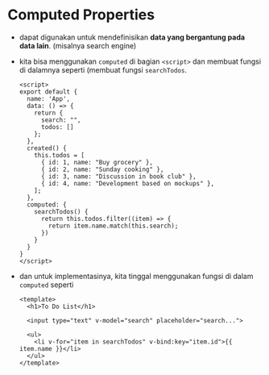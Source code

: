 # Computed Properties

- dapat digunakan untuk mendefinisikan **data yang bergantung pada data lain**. (misalnya search engine)

- kita bisa menggunakan `computed` di bagian `<script>` dan membuat fungsi di dalamnya seperti (membuat fungsi `searchTodos`.

  ```vue
  <script>
  export default {
    name: 'App',
    data: () => {
      return {
        search: "",
        todos: []
      };
    },
    created() {
      this.todos = [
        { id: 1, name: "Buy grocery" },
        { id: 2, name: "Sunday cooking" },
        { id: 3, name: "Discussion in book club" },
        { id: 4, name: "Development based on mockups" },
      ];
    },
    computed: {
      searchTodos() {
        return this.todos.filter((item) => {
          return item.name.match(this.search);
        })
      }
    }
  }
  </script>
  ```

- dan untuk implementasinya, kita tinggal menggunakan fungsi di dalam `computed` seperti

  ```vue
  <template>
    <h1>To Do List</h1>
  
    <input type="text" v-model="search" placeholder="search...">
  
    <ul>
      <li v-for="item in searchTodos" v-bind:key="item.id">{{ item.name }}</li>
    </ul>
  </template>
  ```

  